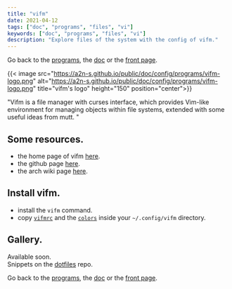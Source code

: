 ```yaml
---
title: "vifm"
date: 2021-04-12
tags: ["doc", "programs", "files", "vi"]
keywords: ["doc", "programs", "files", "vi"]
description: "Explore files of the system with the config of vifm."
---
```

Go back to the [programs](/public/doc/config/programs), the [doc](/public/doc/config) or the [front page](/public).  

{{< image src="https://a2n-s.github.io/public/doc/config/programs/vifm-logo.png" 
          alt="https://a2n-s.github.io/public/doc/config/programs/vifm-logo.png"
          title="vifm's logo" height="150" position="center">}}

"Vifm is a file manager with curses interface, which provides Vim-like environment for managing objects within file systems, extended with some useful ideas from mutt. "

## Some resources.
- the home page of vifm [here](https://vifm.info/).
- the github page [here](https://github.com/vifm/vifm).
- the arch wiki page [here](https://wiki.archlinux.org/title/Vifm).

## Install vifm.
- install the `vifm` command.
- copy [`vifmrc`] and the [`colors`] inside your `~/.config/vifm` directory.

## Gallery.
Available soon.  
Snippets on the [dotfiles](https://github.com/a2n-s/dotfiles#4-gallery-toc) repo.

Go back to the [programs](/public/doc/config/programs), the [doc](/public/doc/config) or the [front page](/public).  

[`vifmrc`]: https://github.com/a2n-s/dotfiles/blob/main/.config/vifm/vifmrc
[`colors`]: https://github.com/a2n-s/dotfiles/blob/main/.config/vifm/colors
